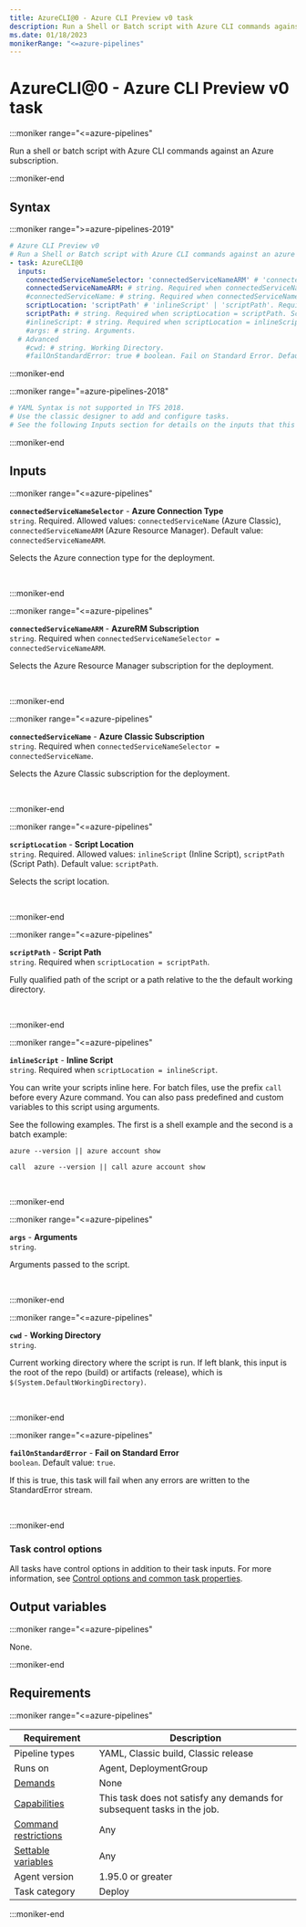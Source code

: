 ```yaml
---
title: AzureCLI@0 - Azure CLI Preview v0 task
description: Run a Shell or Batch script with Azure CLI commands against an azure subscription.
ms.date: 01/18/2023
monikerRange: "<=azure-pipelines"
---
```


# AzureCLI@0 - Azure CLI Preview v0 task

<!-- :::description::: -->
:::moniker range="<=azure-pipelines"

<!-- :::editable-content name="description"::: -->
Run a shell or batch script with Azure CLI commands against an Azure subscription.
<!-- :::editable-content-end::: -->

:::moniker-end
<!-- :::description-end::: -->

<!-- :::syntax::: -->
## Syntax

:::moniker range=">=azure-pipelines-2019"

```yaml
# Azure CLI Preview v0
# Run a Shell or Batch script with Azure CLI commands against an azure subscription.
- task: AzureCLI@0
  inputs:
    connectedServiceNameSelector: 'connectedServiceNameARM' # 'connectedServiceName' | 'connectedServiceNameARM'. Required. Azure Connection Type. Default: connectedServiceNameARM.
    connectedServiceNameARM: # string. Required when connectedServiceNameSelector = connectedServiceNameARM. AzureRM Subscription. 
    #connectedServiceName: # string. Required when connectedServiceNameSelector = connectedServiceName. Azure Classic Subscription. 
    scriptLocation: 'scriptPath' # 'inlineScript' | 'scriptPath'. Required. Script Location. Default: scriptPath.
    scriptPath: # string. Required when scriptLocation = scriptPath. Script Path. 
    #inlineScript: # string. Required when scriptLocation = inlineScript. Inline Script. 
    #args: # string. Arguments. 
  # Advanced
    #cwd: # string. Working Directory. 
    #failOnStandardError: true # boolean. Fail on Standard Error. Default: true.
```

:::moniker-end

:::moniker range="=azure-pipelines-2018"

```yaml
# YAML Syntax is not supported in TFS 2018.
# Use the classic designer to add and configure tasks.
# See the following Inputs section for details on the inputs that this task supports.
```

:::moniker-end
<!-- :::syntax-end::: -->

<!-- :::inputs::: -->
## Inputs

<!-- :::item name="connectedServiceNameSelector"::: -->
:::moniker range="<=azure-pipelines"

**`connectedServiceNameSelector`** - **Azure Connection Type**<br>
`string`. Required. Allowed values: `connectedServiceName` (Azure Classic), `connectedServiceNameARM` (Azure Resource Manager). Default value: `connectedServiceNameARM`.<br>
<!-- :::editable-content name="helpMarkDown"::: -->
Selects the Azure connection type for the deployment.
<!-- :::editable-content-end::: -->
<br>

:::moniker-end
<!-- :::item-end::: -->
<!-- :::item name="connectedServiceNameARM"::: -->
:::moniker range="<=azure-pipelines"

**`connectedServiceNameARM`** - **AzureRM Subscription**<br>
`string`. Required when `connectedServiceNameSelector = connectedServiceNameARM`.<br>
<!-- :::editable-content name="helpMarkDown"::: -->
Selects the Azure Resource Manager subscription for the deployment.
<!-- :::editable-content-end::: -->
<br>

:::moniker-end
<!-- :::item-end::: -->
<!-- :::item name="connectedServiceName"::: -->
:::moniker range="<=azure-pipelines"

**`connectedServiceName`** - **Azure Classic Subscription**<br>
`string`. Required when `connectedServiceNameSelector = connectedServiceName`.<br>
<!-- :::editable-content name="helpMarkDown"::: -->
Selects the Azure Classic subscription for the deployment.
<!-- :::editable-content-end::: -->
<br>

:::moniker-end
<!-- :::item-end::: -->
<!-- :::item name="scriptLocation"::: -->
:::moniker range="<=azure-pipelines"

**`scriptLocation`** - **Script Location**<br>
`string`. Required. Allowed values: `inlineScript` (Inline Script), `scriptPath` (Script Path). Default value: `scriptPath`.<br>
<!-- :::editable-content name="helpMarkDown"::: -->
Selects the script location.
<!-- :::editable-content-end::: -->
<br>

:::moniker-end
<!-- :::item-end::: -->
<!-- :::item name="scriptPath"::: -->
:::moniker range="<=azure-pipelines"

**`scriptPath`** - **Script Path**<br>
`string`. Required when `scriptLocation = scriptPath`.<br>
<!-- :::editable-content name="helpMarkDown"::: -->
Fully qualified path of the script or a path relative to the the default working directory.
<!-- :::editable-content-end::: -->
<br>

:::moniker-end
<!-- :::item-end::: -->
<!-- :::item name="inlineScript"::: -->
:::moniker range="<=azure-pipelines"

**`inlineScript`** - **Inline Script**<br>
`string`. Required when `scriptLocation = inlineScript`.<br>
<!-- :::editable-content name="helpMarkDown"::: -->
You can write your scripts inline here. For batch files, use the prefix `call` before every Azure command. You can also pass predefined and custom variables to this script using arguments. 

See the following examples. The first is a shell example and the second is a batch example:

```
azure --version || azure account show 
```
```
call  azure --version || call azure account show
```
<!-- :::editable-content-end::: -->
<br>

:::moniker-end
<!-- :::item-end::: -->
<!-- :::item name="args"::: -->
:::moniker range="<=azure-pipelines"

**`args`** - **Arguments**<br>
`string`.<br>
<!-- :::editable-content name="helpMarkDown"::: -->
Arguments passed to the script.
<!-- :::editable-content-end::: -->
<br>

:::moniker-end
<!-- :::item-end::: -->
<!-- :::item name="cwd"::: -->
:::moniker range="<=azure-pipelines"

**`cwd`** - **Working Directory**<br>
`string`.<br>
<!-- :::editable-content name="helpMarkDown"::: -->
Current working directory where the script is run. If left blank, this input is the root of the repo (build) or artifacts (release), which is `$(System.DefaultWorkingDirectory)`.
<!-- :::editable-content-end::: -->
<br>

:::moniker-end
<!-- :::item-end::: -->
<!-- :::item name="failOnStandardError"::: -->
:::moniker range="<=azure-pipelines"

**`failOnStandardError`** - **Fail on Standard Error**<br>
`boolean`. Default value: `true`.<br>
<!-- :::editable-content name="helpMarkDown"::: -->
If this is true, this task will fail when any errors are written to the StandardError stream.
<!-- :::editable-content-end::: -->
<br>

:::moniker-end
<!-- :::item-end::: -->

### Task control options

All tasks have control options in addition to their task inputs. For more information, see [Control options and common task properties](/azure/devops/pipelines/yaml-schema/steps-task#common-task-properties).
<!-- :::inputs-end::: -->

<!-- :::outputVariables::: -->
## Output variables

:::moniker range="<=azure-pipelines"

None.

:::moniker-end
<!-- :::outputVariables-end::: -->

<!-- :::remarks::: -->
<!-- :::editable-content name="remarks"::: -->
<!-- :::editable-content-end::: -->
<!-- :::remarks-end::: -->

<!-- :::examples::: -->
<!-- :::editable-content name="examples"::: -->
<!-- :::editable-content-end::: -->
<!-- :::examples-end::: -->

<!-- :::properties::: -->
## Requirements

:::moniker range="<=azure-pipelines"

| Requirement | Description |
|-------------|-------------|
| Pipeline types | YAML, Classic build, Classic release |
| Runs on | Agent, DeploymentGroup |
| [Demands](/azure/devops/pipelines/process/demands) | None |
| [Capabilities](/azure/devops/pipelines/agents/agents#capabilities) | This task does not satisfy any demands for subsequent tasks in the job. |
| [Command restrictions](/azure/devops/pipelines/security/templates#agent-logging-command-restrictions) | Any |
| [Settable variables](/azure/devops/pipelines/security/templates#agent-logging-command-restrictions) | Any |
| Agent version |  1.95.0 or greater |
| Task category | Deploy |

:::moniker-end
<!-- :::properties-end::: -->

<!-- :::see-also::: -->
<!-- :::editable-content name="seeAlso"::: -->
<!-- :::editable-content-end::: -->
<!-- :::see-also-end::: -->